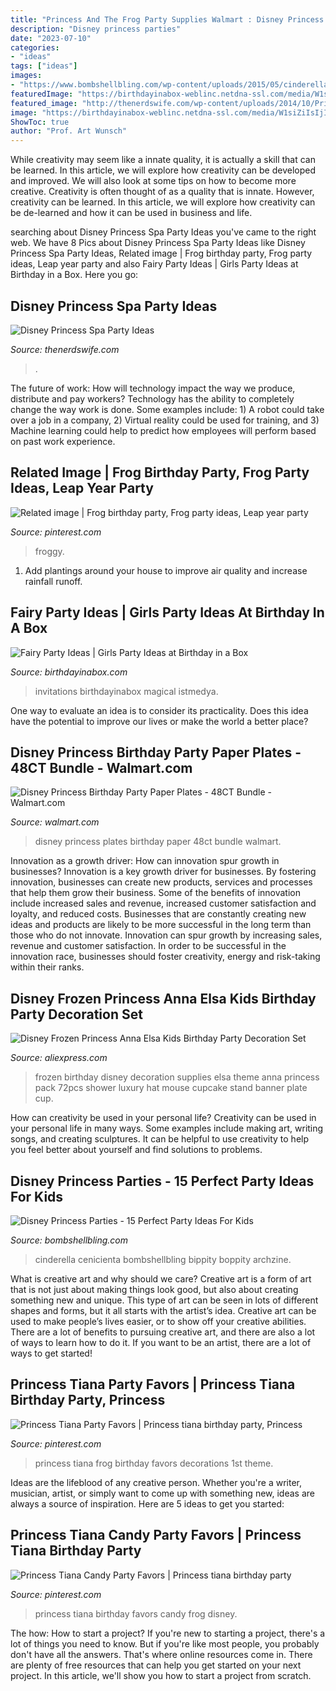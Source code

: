 ```yaml
---
title: "Princess And The Frog Party Supplies Walmart : Disney Princess Parties"
description: "Disney princess parties"
date: "2023-07-10"
categories:
- "ideas"
tags: ["ideas"]
images:
- "https://www.bombshellbling.com/wp-content/uploads/2015/05/cinderella.jpg"
featuredImage: "https://birthdayinabox-weblinc.netdna-ssl.com/media/W1siZiIsIjIwMTcvMDUvMTEvMTMvMTkvMDcvNjUvRmFpcnlfUGFydHlfSGVhZGVyLmpwZyJdLFsicCIsIm9wdGltIl1d/Fairy-Party-Header.jpg?sha=376d424b6dafac1f"
featured_image: "http://thenerdswife.com/wp-content/uploads/2014/10/Princess-Party-Supplies-at-Walmart-500x666.jpg"
image: "https://birthdayinabox-weblinc.netdna-ssl.com/media/W1siZiIsIjIwMTcvMDUvMTEvMTMvMTkvMDcvNjUvRmFpcnlfUGFydHlfSGVhZGVyLmpwZyJdLFsicCIsIm9wdGltIl1d/Fairy-Party-Header.jpg?sha=376d424b6dafac1f"
ShowToc: true
author: "Prof. Art Wunsch"
---
```



While creativity may seem like a innate quality, it is actually a skill that can be learned. In this article, we will explore how creativity can be developed and improved. We will also look at some tips on how to become more creative.
Creativity is often thought of as a quality that is innate. However, creativity can be learned. In this article, we will explore how creativity can be de-learned and how it can be used in business and life.

	

		
searching about Disney Princess Spa Party Ideas you've came to the right web. We have 8 Pics about Disney Princess Spa Party Ideas like Disney Princess Spa Party Ideas, Related image | Frog birthday party, Frog party ideas, Leap year party and also Fairy Party Ideas | Girls Party Ideas at Birthday in a Box. Here you go:
		
    
## Disney Princess Spa Party Ideas

<img loading=lazy src="http://thenerdswife.com/wp-content/uploads/2014/10/Princess-Party-Supplies-at-Walmart-500x666.jpg" onerror="this.onerror=null;this.src='https://tse2.mm.bing.net/th?id=OIP.Phcs_--MjkHIkaI1FLypzAHaJ3&amp;pid=15.1';" alt="Disney Princess Spa Party Ideas">

_Source: thenerdswife.com_

>. 

	

The future of work: How will technology impact the way we produce, distribute and pay workers?
Technology has the ability to completely change the way work is done. Some examples include: 1) A robot could take over a job in a company, 2) Virtual reality could be used for training, and 3) Machine learning could help to predict how employees will perform based on past work experience.

    
## Related Image | Frog Birthday Party, Frog Party Ideas, Leap Year Party

<img loading=lazy src="https://i.pinimg.com/originals/f8/70/c9/f870c92a697a20b49b34fdfccc5211d0.jpg" onerror="this.onerror=null;this.src='https://tse4.mm.bing.net/th?id=OIP.jIEeekveuvMa0v5NBZ2E_gHaE8&amp;pid=15.1';" alt="Related image | Frog birthday party, Frog party ideas, Leap year party">

_Source: pinterest.com_

>froggy. 

	

1. Add plantings around your house to improve air quality and increase rainfall runoff.

    
## Fairy Party Ideas | Girls Party Ideas At Birthday In A Box

<img loading=lazy src="https://birthdayinabox-weblinc.netdna-ssl.com/media/W1siZiIsIjIwMTcvMDUvMTEvMTMvMTkvMDcvNjUvRmFpcnlfUGFydHlfSGVhZGVyLmpwZyJdLFsicCIsIm9wdGltIl1d/Fairy-Party-Header.jpg?sha=376d424b6dafac1f" onerror="this.onerror=null;this.src='https://tse2.mm.bing.net/th?id=OIP.gWPBW8i0xDK0Rva7-frQYwHaGL&amp;pid=15.1';" alt="Fairy Party Ideas | Girls Party Ideas at Birthday in a Box">

_Source: birthdayinabox.com_

>invitations birthdayinabox magical istmedya. 

	

One way to evaluate an idea is to consider its practicality. Does this idea have the potential to improve our lives or make the world a better place?

    
## Disney Princess Birthday Party Paper Plates - 48CT Bundle - Walmart.com

<img loading=lazy src="https://i5.walmartimages.com/asr/fde476f0-5ce2-4aae-8470-26ff5b47582b_1.5ee96f5549870e4fb2128c2df4211d2e.jpeg" onerror="this.onerror=null;this.src='https://tse3.mm.bing.net/th?id=OIP.R78nKxUqJeEs18BrLsuQvAHaHH&amp;pid=15.1';" alt="Disney Princess Birthday Party Paper Plates - 48CT Bundle - Walmart.com">

_Source: walmart.com_

>disney princess plates birthday paper 48ct bundle walmart. 

	

Innovation as a growth driver: How can innovation spur growth in businesses?
Innovation is a key growth driver for businesses. By fostering innovation, businesses can create new products, services and processes that help them grow their business. Some of the benefits of innovation include increased sales and revenue, increased customer satisfaction and loyalty, and reduced costs.
Businesses that are constantly creating new ideas and products are likely to be more successful in the long term than those who do not innovate. Innovation can spur growth by increasing sales, revenue and customer satisfaction. In order to be successful in the innovation race, businesses should foster creativity, energy and risk-taking within their ranks.

    
## Disney Frozen Princess Anna Elsa Kids Birthday Party Decoration Set

<img loading=lazy src="https://ae01.alicdn.com/kf/HTB14UMmRFXXXXcKXVXXq6xXFXXXx/Disney-Frozen-Princess-Anna-Elsa-Kids-Birthday-Party-Decoration-Set-Party-Supplies-cup-plate-banner-hat.jpg" onerror="this.onerror=null;this.src='https://tse2.mm.bing.net/th?id=OIP.hrEoZNWGhT7XHOieFKE19AHaHa&amp;pid=15.1';" alt="Disney Frozen Princess Anna Elsa Kids Birthday Party Decoration Set">

_Source: aliexpress.com_

>frozen birthday disney decoration supplies elsa theme anna princess pack 72pcs shower luxury hat mouse cupcake stand banner plate cup. 

	

How can creativity be used in your personal life?
Creativity can be used in your personal life in many ways. Some examples include making art, writing songs, and creating sculptures. It can be helpful to use creativity to help you feel better about yourself and find solutions to problems.

    
## Disney Princess Parties - 15 Perfect Party Ideas For Kids

<img loading=lazy src="https://www.bombshellbling.com/wp-content/uploads/2015/05/cinderella.jpg" onerror="this.onerror=null;this.src='https://tse3.mm.bing.net/th?id=OIP.LOoyZTCAlJh9xjqo8V4xCgHaHa&amp;pid=15.1';" alt="Disney Princess Parties - 15 Perfect Party Ideas For Kids">

_Source: bombshellbling.com_

>cinderella cenicienta bombshellbling bippity boppity archzine. 

	

What is creative art and why should we care?
Creative art is a form of art that is not just about making things look good, but also about creating something new and unique. This type of art can be seen in lots of different shapes and forms, but it all starts with the artist’s idea. Creative art can be used to make people’s lives easier, or to show off your creative abilities. There are a lot of benefits to pursuing creative art, and there are also a lot of ways to learn how to do it. If you want to be an artist, there are a lot of ways to get started!

    
## Princess Tiana Party Favors | Princess Tiana Birthday Party, Princess

<img loading=lazy src="https://i.pinimg.com/originals/b1/1b/f8/b11bf8dfd0bc1df8ac945ceedef8527c.jpg" onerror="this.onerror=null;this.src='https://tse3.mm.bing.net/th?id=OIP.eEEVDXusIaVCUle0aXa9IgHaJ7&amp;pid=15.1';" alt="Princess Tiana Party Favors | Princess tiana birthday party, Princess">

_Source: pinterest.com_

>princess tiana frog birthday favors decorations 1st theme. 

	

Ideas are the lifeblood of any creative person. Whether you're a writer, musician, artist, or simply want to come up with something new, ideas are always a source of inspiration. Here are 5 ideas to get you started: 

    
## Princess Tiana Candy Party Favors | Princess Tiana Birthday Party

<img loading=lazy src="https://i.pinimg.com/736x/18/d4/1d/18d41d7c645cb0da4215b8fb0f008a8a--princess-tiana-candy-party-favors.jpg" onerror="this.onerror=null;this.src='https://tse1.mm.bing.net/th?id=OIP.afQ9Q_xYavyVe1_SKe5vUwHaHa&amp;pid=15.1';" alt="Princess Tiana Candy Party Favors | Princess tiana birthday party">

_Source: pinterest.com_

>princess tiana birthday favors candy frog disney. 

	

The how: How to start a project?
If you're new to starting a project, there's a lot of things you need to know. But if you're like most people, you probably don't have all the answers. That's where online resources come in. There are plenty of free resources that can help you get started on your next project. In this article, we'll show you how to start a project from scratch.


